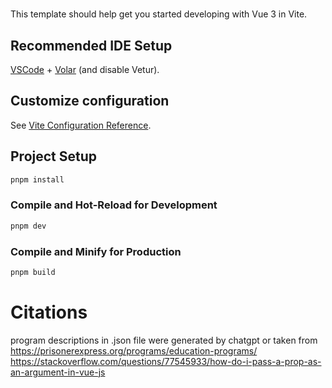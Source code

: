 #

This template should help get you started developing with Vue 3 in Vite.

## Recommended IDE Setup

[VSCode](https://code.visualstudio.com/) + [Volar](https://marketplace.visualstudio.com/items?itemName=Vue.volar) (and disable Vetur).

## Customize configuration

See [Vite Configuration Reference](https://vitejs.dev/config/).

## Project Setup

```sh
pnpm install
```

### Compile and Hot-Reload for Development

```sh
pnpm dev
```

### Compile and Minify for Production

```sh
pnpm build
```

# Citations
program descriptions in .json file were generated by chatgpt or taken from <https://prisonerexpress.org/programs/education-programs/>
<https://stackoverflow.com/questions/77545933/how-do-i-pass-a-prop-as-an-argument-in-vue-js>
